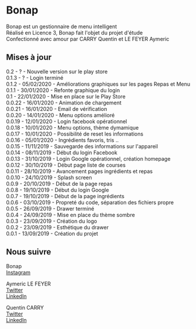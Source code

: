 # Bonap
 Bonap est un gestionnaire de menu intelligent  
 Réalisé en Licence 3, Bonap fait l'objet du projet d'étude  
 Confectionné avec amour par CARRY Quentin et LE FEYER Aymeric  

## Mises à jour
 0.2 - ? - Nouvelle version sur le play store  
 0.1.3 - ? - Login terminé  
 0.1.2 - 05/02/2020 - Améliorations graphiques sur les pages Repas et Menu  
 0.1.1 - 30/01/2020 - Refonte graphique du login  
 0.1 - 22/01/2020 - Mise en place sur le Play Store    
 0.0.22 - 16/01/2020 - Animation de chargement  
 0.0.21 - 16/01/2020 - Email de vérification  
 0.0.20 - 14/01/2020 - Menu options amélioré  
 0.0.19 - 12/01/2020 - Login facebook opérationnel  
 0.0.18 - 10/01/2020 - Menu options, thème dymamique  
 0.0.17 - 10/01/2020 - Possibilité de reset les informations  
 0.0.16 - 05/01/2020 - Ingrédients favoris, tris ..  
 0.0.15 - 11/11/2019 - Sauvegarde des informations sur l'appareil  
 0.0.14 - 08/11/2019 - Début du login Facebook  
 0.0.13 - 31/10/2019 - Login Google opérationnel, création homepage  
 0.0.12 - 30/10/2019 - Début page liste de courses  
 0.0.11 - 28/10/2019 - Avancement pages ingrédients et repas  
 0.0.10 - 24/10/2019 - Splash screen  
 0.0.9 - 20/10/2019 - Début de la page repas  
 0.0.8 - 19/10/2019 - Début du login Google  
 0.0.7 - 19/10/2019 - Début de la page ingrédients  
 0.0.6 - 03/10/2019 - Propreté du code, séparation des fichiers propre  
 0.0.5 - 26/09/2019 - Drawer terminé  
 0.0.4 - 24/09/2019 - Mise en place du thème sombre  
 0.0.3 - 23/09/2019 - Création du logo  
 0.0.2 - 23/09/2019 - Esthétique du drawer   
 0.0.1 - 13/09/2019 - Création du projet  

 ## Nous suivre
 Bonap  
 [Instagram](https://www.instagram.com/itsbonap/?hl=fr)  

 Aymeric LE FEYER  
 [Twitter](https://twitter.com/Aymeric_Zepix)  
 [LinkedIn](https://www.linkedin.com/in/aymericlefeyer/)  
 
 Quentin CARRY  
 [Twitter](https://twitter.com/quentin_carry)   
 [LinkedIn](https://www.linkedin.com/in/quentincarry/)  
 
 

  

